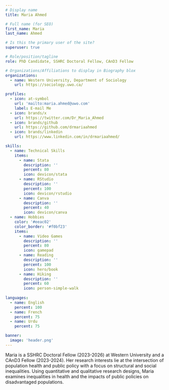 ```yaml
---
# Display name
title: Maria Ahmed

# Full name (for SEO)
first_name: Maria
last_name: Ahmed

# Is this the primary user of the site?
superuser: true

# Role/position/tagline
role: PhD Candidate, SSHRC Doctoral Fellow, CAnD3 Fellow

# Organizations/Affiliations to display in Biography blox
organizations:
  - name: Western University, Department of Sociology
    url: https://sociology.uwo.ca/

profiles:
  - icon: at-symbol
    url: 'mailto:maria.ahmed@uwo.com'
    label: E-mail Me
  - icon: brands/x
    url: https://twitter.com/Dr_Maria_Ahmed
  - icon: brands/github
    url: https://github.com/drmariaahmed
  - icon: brands/linkedin
    url: https://www.linkedin.com/in/drmariaahmed/

skills:
  - name: Technical Skills
    items:
      - name: Stata
        description: ''
        percent: 80
        icon: devicon/stata
      - name: RStudio
        description: ''
        percent: 100
        icon: devicon/rstudio
      - name: Canva
        description: ''
        percent: 40
        icon: devicon/canva
  - name: Hobbies
    color: '#eeac02'
    color_border: '#f0bf23'
    items:
      - name: Video Games
        description: ''
        percent: 80
        icon: gamepad
      - name: Reading
        description: ''
        percent: 100
        icon: hero/book
      - name: Hiking
        description: ''
        percent: 60
        icon: person-simple-walk
      
languages:
  - name: English
    percent: 100
  - name: French
    percent: 75
  - name: Urdu
    percent: 75

banner:
  image: 'header.png'
---
```


Maria is a SSHRC Doctoral Fellow (2023-2026) at Western University and a CAnD3 Fellow (2023-2024). Her research interests lie at the intersection of population health and public policy with a focus on structural and social inequalities. Using quantitative and qualitative research designs, Maria examines inequalities in health and the impacts of public policies on disadvantaged populations.
